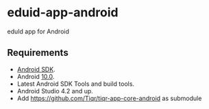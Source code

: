 # eduid-app-android

eduId app for Android

## Requirements

- [Android SDK](http://developer.android.com/sdk/index.html).
- Android [10.0](http://developer.android.com/tools/revisions/platforms.html#10).
- Latest Android SDK Tools and build tools.
- Android Studio 4.2 and up.
- Add https://github.com/Tiqr/tiqr-app-core-android as submodule